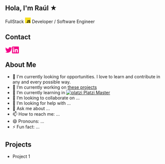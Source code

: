## Hola, I'm Raúl ★
FullStack <img alt="javascript" width="18px" src="icons/javascript.svg" /> Developer / Software Engineer 

## Contact

<a href="https://twitter.com/rromodev">
  <img align="left" alt="rromodev twitter" width="22px" src="icons/twitter.svg" />
</a>

<a href="https://www.linkedin.com/in/rromodev/">
  <img align="left" alt="rromodev linkedin" width="22px" src="icons/linkedin.svg" />
</a>
<br />

## About Me

- 🍞 I'm currently looking for opportunities. I love to learn and contribute in any and every possible way.
- 🔭 I’m currently working on [these projects](#projects)
- 🌱 I’m currently learning in <a href="https://platzi.com/blog/conoce-que-es-platzi-master/">
  <img alt="platzi" width="18px" src="https://static.platzi.com/media/avatars/platziteam_8cfe6fc7-1246-4c9a-9f5d-d10d467443ee.png" /> Platzi Master
</a><br />
- 👯 I’m looking to collaborate on ... <br />
- 🤔 I’m looking for help with ...
- 💬 Ask me about ...
- 📫 How to reach me: ...
- 😄 Pronouns: ...
- ⚡ Fun fact: ...

## Projects

- Project 1
